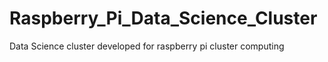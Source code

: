 # Raspberry_Pi_Data_Science_Cluster
Data Science cluster developed for raspberry pi cluster computing
